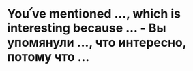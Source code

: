 # You՛ve mentioned …, which is interesting because … - Вы упомянули ..., что интересно, потому что …
